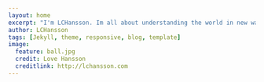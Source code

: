 ```yaml
---
layout: home
excerpt: "I'm LCHansson. Im all about understanding the world in new ways."
author: LCHansson
tags: [Jekyll, theme, responsive, blog, template]
image:
  feature: ball.jpg
  credit: Love Hansson
  creditlink: http://lchansson.com
---
```


